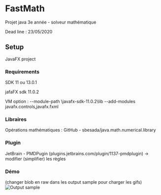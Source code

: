 # FastMath
Projet java 3e année - solveur mathématique

Dead line : 23/05/2020

## Setup

JavaFX project

### Requirements

SDK 11 ou 13.0.1

jafaFX sdk 11.0.2

VM option : --module-path <yourPath>\javafx-sdk-11.0.2\lib --add-modules javafx.controls,javafx.fxml

### Libraires

Opérations mathématiques : GitHub - sbesada/java.math.numerical.library

### Plugin

JetBrain - PMDPugin (plugins.jetbrains.com/plugin/1137-pmdplugin) -> modifier (simplifier) les règles

### Démo

(changer blob en raw dans les output sample pour charger les gifs)
![Output sample](https://github.com/Thiebosh/FastMath/raw/master/src/main/resources/images/test.gif)
